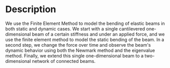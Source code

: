 # Description
We use the Finite Element Method to model the bending of elastic beams in both static and dynamic cases. We start with a single cantilevered one-dimensional beam of a certain stiffness and under an applied force, and we use the finite element method to model the static bending of the beam. In a second step, we change the force over time and observe the beam's dynamic behavior using both the Newmark method and the eigenvalue method. Finally, we extend this single one-dimensional beam to a two-dimensional network of connected beams.
